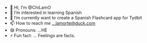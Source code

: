 - 👋 Hi, I’m @ChiLamO
- 👀 I’m interested in learning Spanish
- 🌱 I’m currently want to create a Spanish Flashcard app for Tydbit
- 📫 How to reach me ...lamorte@duck.com
- 😄 Pronouns: ...HE
- ⚡ Fun fact: ... Feelings are facts. 

<!---
ChiLamO/ChiLamO is a ✨ special ✨ repository because its `README.md` (this file) appears on your GitHub profile.
You can click the Preview link to take a look at your changes.
--->
